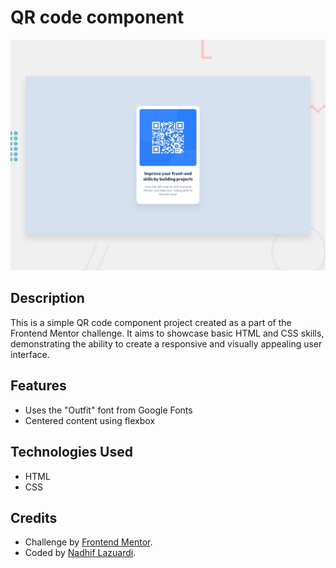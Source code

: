 # QR code component

![Design preview for the QR code component coding challenge](./design/desktop-preview.jpg)

## Description

This is a simple QR code component project created as a part of the Frontend Mentor challenge. It aims to showcase basic HTML and CSS skills, demonstrating the ability to create a responsive and visually appealing user interface.

## Features

- Uses the "Outfit" font from Google Fonts
- Centered content using flexbox

## Technologies Used

- HTML
- CSS

## Credits
- Challenge by [Frontend Mentor](https://www.frontendmentor.io/challenges/qr-code-component-iux_sIO_H).
- Coded by [Nadhif Lazuardi](https://github.com/nadhiflazuardi).
